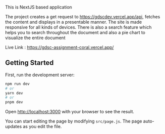 This is NextJS based application

The project creates a get request to https://gdscdev.vercel.app/api, fetches the content and displays in a presentable manner. The site is made responsive for all kinds of devices.
There is also a search feature which helps you to search throughout the document and also a pie chart to visualize the entire document

Live Link : https://gdsc-assignment-coral.vercel.app/

## Getting Started

First, run the development server:

```bash
npm run dev
# or
yarn dev
# or
pnpm dev
```

Open [http://localhost:3000](http://localhost:3000) with your browser to see the result.

You can start editing the page by modifying `src/page.js`. The page auto-updates as you edit the file.







